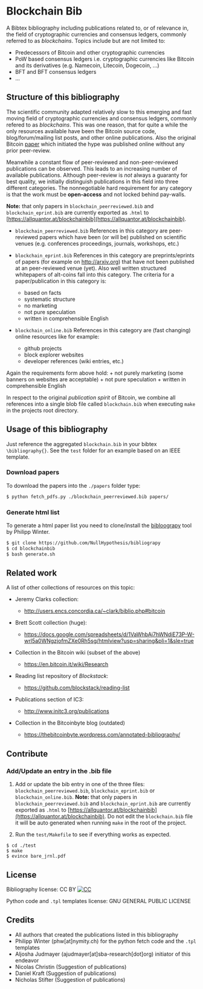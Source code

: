 # Blockchain Bib

A Bibtex bibliography including publications related to, or of relevance in, the field of cryptographic currencies and consensus ledgers, commonly referred to as *blockchains*.
Topics include but are not limited to:
* Predecessors of Bitcoin and other cryptographic currencies
* PoW based consensus ledgers i.e. cryptographic currencies like Bitcoin and its derivatives (e.g. Namecoin, Litecoin, Dogecoin, ...)
* BFT and BFT consensus ledgers
* ...

## Structure of this bibliography
The scientific community adapted relatively slow to this emerging and fast moving field of cryptographic currencies and consensus ledgers, commonly refered to as *blockchains*. 
This was one reason, that for quite a while the only resources available have been the Bitcoin source code, blog/forum/mailing list posts, and other online publications. 
Also the original Bitcoin [paper](https://bitcoin.org/bitcoin.pdf) which initiated the hype was published online without any prior peer-review. 

Meanwhile a constant flow of peer-reviewed and non-peer-reviewed publications can be observed. 
This leads to an increasing number of available publications. 
Although peer-review is *not* always a guaranty for best quality, we initially distinguish publications in this field into three different categories. 
The nonnegotiable hard requirement for any category is that the work must be **open-access** and not locked behind pay-walls. 

**Note:** that only papers in `blockchain_peerreviewed.bib` and `blockchain_eprint.bib` are currently exported as `.html` to
[https://allquantor.at/blockchainbib](https://allquantor.at/blockchainbib).

* `blockchain_peerreviewed.bib`
References in this category are peer-reviewed papers which have been (or will be) published on scientific venues 
(e.g. conferences proceedings, journals, workshops, etc.)

* `blockchain_eprint.bib`
References in this category are preprints/eprints of papers (for example on http://arxiv.org) that have not been published at an peer-reviewed venue (yet).
Also well written structured whitepapers of alt-coins fall into this category.
The criteria for a paper/publication in this category is:
    + based on facts 
    + systematic structure 
    + no marketing
    + not pure speculation
    + written in comprehensible English 

* `blockchain_online.bib`
References in this category are (fast changing) online resources like for example:  
    + github projects
    + block explorer websites
    + developer references (wiki entries, etc.) 

Again the requirements form above hold:
    + not purely marketing (some banners on websites are acceptable)
    + not pure speculation
    + written in comprehensible English 

In respect to the original *publication spirit* of Bitcoin, we combine all
references into a single blob file called `blockchain.bib` when executing 
`make` in the projects root directory.


## Usage of this bibliography 
Just reference the aggregated `blockchain.bib` in your bibtex `\bibliography{}`.
See the `test` folder for an example based on an IEEE template.  

### Download papers
To download the papers into the `./papers` folder type:
```bash
$ python fetch_pdfs.py ./blockchain_peerreviewed.bib papers/
```

### Generate html list
To generate a html paper list you need to clone/install the [bibloograpy](https://github.com/NullHypothesis/bibliograpy) tool by Philipp Winter. 
```bash
$ git clone https://github.com/NullHypothesis/bibliograpy 
$ cd blockchainbib
$ bash generate.sh
```


## Related work
A list of other collections of resources on this topic:

* Jeremy Clarks collection:
    + http://users.encs.concordia.ca/~clark/biblio.php#bitcoin

* Brett Scott collection (huge):
    + https://docs.google.com/spreadsheets/d/1VaWhbAj7hWNdiE73P-W-wrl5a0WNgzjofmZXe0Rh5sg/htmlview?usp=sharing&pli=1&sle=true

* Collection in the Bitcoin wiki (subset of the above)
    + https://en.bitcoin.it/wiki/Research

* Reading list repository of *Blockstack*:
	+ https://github.com/blockstack/reading-list

* Publications section of IC3:
	+ http://www.initc3.org/publications

* Collection in the Bitcoinbyte blog (outdated)
    + https://thebitcoinbyte.wordpress.com/annotated-bibliography/



## Contribute 

### Add/Update an entry in the .bib file

1. Add or update the bib entry in one of the three files: `blockchain_peerreviewed.bib`, `blockchain_eprint.bib` or `blockchain_online.bib`. 
**Note:** that only papers in `blockchain_peerreviewed.bib` and `blockchain_eprint.bib` are currently exported as `.html` to 
[https://allquantor.at/blockchainbib](https://allquantor.at/blockchainbib). 
Do not edit the `blockchain.bib` file it will be auto generated when running `make` in the root of the project. 

2. Run the `test/Makefile` to see if 
everything works as expected. 
```shell
$ cd ./test
$ make 
$ evince bare_jrnl.pdf
```

## License

Bibliography license: CC BY
[![CC](https://licensebuttons.net/l/by/4.0/88x31.png)](https://creativecommons.org/licenses/by/4.0/)

Python code and `.tpl` templates license: GNU GENERAL PUBLIC LICENSE

## Credits  

* All authors that created the publications listed in this bibliography
* Philipp Winter (phw[at]nymity.ch) for the python fetch code and the `.tpl` templates
* Aljosha Judmayer (ajudmayer[at]sba-research[dot]org) initiator of this endeavor 
* Nicolas Christin (Suggestion of publications)
* Daniel Kraft (Suggestion of publications)
* Nicholas Stifter (Suggestion of publications)
